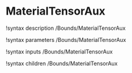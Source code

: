 <!-- MOOSE Documentation Stub: Remove this when content is added. -->

# MaterialTensorAux
!syntax description /Bounds/MaterialTensorAux

!syntax parameters /Bounds/MaterialTensorAux

!syntax inputs /Bounds/MaterialTensorAux

!syntax children /Bounds/MaterialTensorAux
